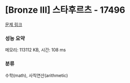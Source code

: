 # [Bronze III] 스타후르츠 - 17496 

[문제 링크](https://www.acmicpc.net/problem/17496) 

### 성능 요약

메모리: 113112 KB, 시간: 108 ms

### 분류

수학(math), 사칙연산(arithmetic)

